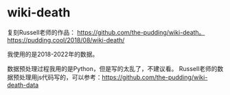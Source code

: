 # wiki-death
复刻Russell老师的作品：
https://github.com/the-pudding/wiki-death。
https://pudding.cool/2018/08/wiki-death/

我使用的是2018-2022年的数据。

数据预处理过程我用的是Python，但是写的太乱了，不建议看。
Russell老师的数据预处理用js代码写的，可以参考：https://github.com/the-pudding/wiki-death-data

